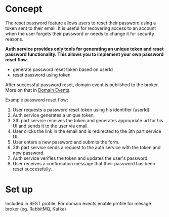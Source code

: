 # Concept

The reset password feature allows users to reset their password using a token sent to their email.
It is useful for recovering access to an account when the user forgets their password or needs to change it for security
reasons.

<b>Auth service provides only tools for generating an unique token and reset password functionality. This allows you to
implement your own password reset flow.</b>

- generate password reset token based on userId
- reset password using token

After successful password reset, domain event is published to the broker.  More on that
in [Domain Events](../domain-events.md).

Example password reset flow:

1. User requests a password reset token using his identifier (userId).
2. Auth service generates a unique token.
3. 3th part service receives the token and generates appropriate url for his UI and sends it to the user via email.
4. User clicks the link in the email and is redirected to the 3th part service UI.
5. User enters a new password and submits the form.
6. 3th part service sends a request to the auth service with the token and new password.
7. Auth service verifies the token and updates the user's password.
8. User receives a confirmation message that their password has been reset successfully.

# Set up
Included in REST profile.
For domain events enable profile for mesage broker (eg. RabbitMQ, Kafka)